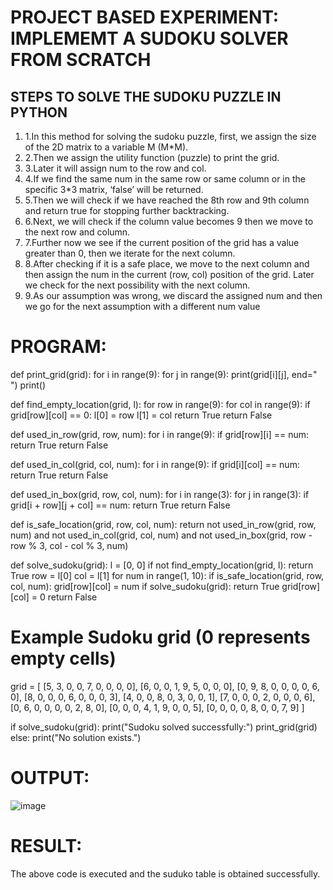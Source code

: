 # PROJECT BASED EXPERIMENT: IMPLEMEMT A SUDOKU SOLVER FROM SCRATCH
## STEPS TO SOLVE THE SUDOKU PUZZLE IN PYTHON
<ol>
  <li>1.In this method for solving the sudoku puzzle, first, we assign the size of the 2D matrix to a variable M (M*M).</li>
 <li>2.Then we assign the utility function (puzzle) to print the grid.</li>
<li>3.Later it will assign num to the row and col.</li>
<li>4.If we find the same num in the same row or same column or in the specific 3*3 matrix, ‘false’ will be returned.</li>
<li>5.Then we will check if we have reached the 8th row and 9th column and return true for stopping further backtracking.</li>
<li>6.Next, we will check if the column value becomes 9 then we move to the next row and column.</li>
<li>7.Further now we see if the current position of the grid has a value greater than 0, then we iterate for the next column.</li>
<li>8.After checking if it is a safe place, we move to the next column and then assign the num in the current (row, col) position of the grid. Later we check for the next possibility with the next column.</li>
<li>9.As our assumption was wrong, we discard the assigned num and then we go for the next assumption with a different num value</li>
</ol>

# PROGRAM:
def print_grid(grid):
    for i in range(9):
        for j in range(9):
            print(grid[i][j], end=" ")
        print()

def find_empty_location(grid, l):
    for row in range(9):
        for col in range(9):
            if grid[row][col] == 0:
                l[0] = row
                l[1] = col
                return True
    return False

def used_in_row(grid, row, num):
    for i in range(9):
        if grid[row][i] == num:
            return True
    return False

def used_in_col(grid, col, num):
    for i in range(9):
        if grid[i][col] == num:
            return True
    return False

def used_in_box(grid, row, col, num):
    for i in range(3):
        for j in range(3):
            if grid[i + row][j + col] == num:
                return True
    return False

def is_safe_location(grid, row, col, num):
    return not used_in_row(grid, row, num) and not used_in_col(grid, col, num) and not used_in_box(grid, row - row % 3, col - col % 3, num)

def solve_sudoku(grid):
    l = [0, 0]
    if not find_empty_location(grid, l):
        return True
    row = l[0]
    col = l[1]
    for num in range(1, 10):
        if is_safe_location(grid, row, col, num):
            grid[row][col] = num
            if solve_sudoku(grid):
                return True
            grid[row][col] = 0
    return False

# Example Sudoku grid (0 represents empty cells)
grid = [
    [5, 3, 0, 0, 7, 0, 0, 0, 0],
    [6, 0, 0, 1, 9, 5, 0, 0, 0],
    [0, 9, 8, 0, 0, 0, 0, 6, 0],
    [8, 0, 0, 0, 6, 0, 0, 0, 3],
    [4, 0, 0, 8, 0, 3, 0, 0, 1],
    [7, 0, 0, 0, 2, 0, 0, 0, 6],
    [0, 6, 0, 0, 0, 0, 2, 8, 0],
    [0, 0, 0, 4, 1, 9, 0, 0, 5],
    [0, 0, 0, 0, 8, 0, 0, 7, 9]
]

if solve_sudoku(grid):
    print("Sudoku solved successfully:")
    print_grid(grid)
else:
    print("No solution exists.")

# OUTPUT:
![image](https://github.com/Daniel-christal/19AI405ProjExp/assets/145742847/cb4f6eff-b696-424e-be15-7c8d318a81dc)

# RESULT:
The above code is executed and the suduko table is obtained successfully.





